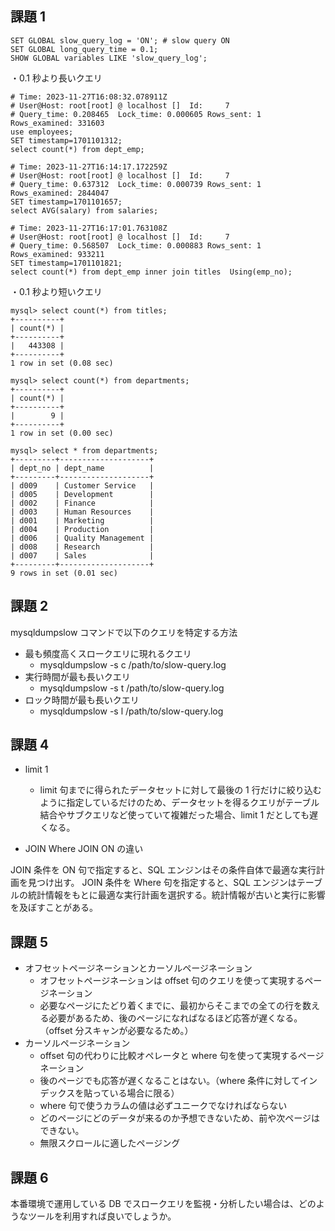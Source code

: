 ## 課題 1

```
SET GLOBAL slow_query_log = 'ON'; # slow query ON
SET GLOBAL long_query_time = 0.1;
SHOW GLOBAL variables LIKE 'slow_query_log';
```

・0.1 秒より長いクエリ

```
# Time: 2023-11-27T16:08:32.078911Z
# User@Host: root[root] @ localhost []  Id:     7
# Query_time: 0.208465  Lock_time: 0.000605 Rows_sent: 1  Rows_examined: 331603
use employees;
SET timestamp=1701101312;
select count(*) from dept_emp;

# Time: 2023-11-27T16:14:17.172259Z
# User@Host: root[root] @ localhost []  Id:     7
# Query_time: 0.637312  Lock_time: 0.000739 Rows_sent: 1  Rows_examined: 2844047
SET timestamp=1701101657;
select AVG(salary) from salaries;

# Time: 2023-11-27T16:17:01.763108Z
# User@Host: root[root] @ localhost []  Id:     7
# Query_time: 0.568507  Lock_time: 0.000883 Rows_sent: 1  Rows_examined: 933211
SET timestamp=1701101821;
select count(*) from dept_emp inner join titles  Using(emp_no);
```

・0.1 秒より短いクエリ

```
mysql> select count(*) from titles;
+----------+
| count(*) |
+----------+
|   443308 |
+----------+
1 row in set (0.08 sec)

mysql> select count(*) from departments;
+----------+
| count(*) |
+----------+
|        9 |
+----------+
1 row in set (0.00 sec)

mysql> select * from departments;
+---------+--------------------+
| dept_no | dept_name          |
+---------+--------------------+
| d009    | Customer Service   |
| d005    | Development        |
| d002    | Finance            |
| d003    | Human Resources    |
| d001    | Marketing          |
| d004    | Production         |
| d006    | Quality Management |
| d008    | Research           |
| d007    | Sales              |
+---------+--------------------+
9 rows in set (0.01 sec)
```

## 課題 2

mysqldumpslow コマンドで以下のクエリを特定する方法

- 最も頻度高くスロークエリに現れるクエリ
  - mysqldumpslow -s c /path/to/slow-query.log
- 実行時間が最も長いクエリ
  - mysqldumpslow -s t /path/to/slow-query.log
- ロック時間が最も長いクエリ
  - mysqldumpslow -s l /path/to/slow-query.log

## 課題 4

- limit 1

  - limit 句までに得られたデータセットに対して最後の 1 行だけに絞り込むように指定しているだけのため、データセットを得るクエリがテーブル結合やサブクエリなど使っていて複雑だった場合、limit 1 だとしても遅くなる。

- JOIN Where JOIN ON の違い

JOIN 条件を ON 句で指定すると、SQL エンジンはその条件自体で最適な実行計画を見つけ出す。
JOIN 条件を Where 句を指定すると、SQL エンジンはテーブルの統計情報をもとに最適な実行計画を選択する。統計情報が古いと実行に影響を及ぼすことがある。

## 課題 5

- オフセットページネーションとカーソルページネーション
  - オフセットページネーションは offset 句のクエリを使って実現するページネーション
  - 必要なページにたどり着くまでに、最初からそこまでの全ての行を数える必要があるため、後のページになればなるほど応答が遅くなる。（offset 分スキャンが必要なるため。）
- カーソルページネーション
  - offset 句の代わりに比較オペレータと where 句を使って実現するページネーション
  - 後のページでも応答が遅くなることはない。（where 条件に対してインデックスを貼っている場合に限る）
  - where 句で使うカラムの値は必ずユニークでなければならない
  - どのページにどのデータが来るのか予想できないため、前や次ページはできない。
  - 無限スクロールに適したページング

## 課題 6

本番環境で運用している DB でスロークエリを監視・分析したい場合は、どのようなツールを利用すれば良いでしょうか。
